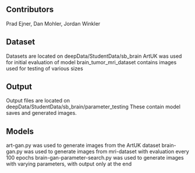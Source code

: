 ## Contributors
Prad Ejner, Dan Mohler, Jordan Winkler

## Dataset
Datasets are located on deepData/StudentData/sb_brain
ArtUK was used for initial evaluation of model
brain_tumor_mri_dataset contains images used for testing of various sizes

## Output
Output files are located on deepData/StudentData/sb_brain/parameter_testing
These contain model saves and generated images.

## Models
art-gan.py was used to generate images from the ArtUK dataset
brain-gan.py was used to generate images from mri-dataset with evaluation every 100 epochs
brain-gan-parameter-search.py was used to generate images with varying parameters, with output only at the end
